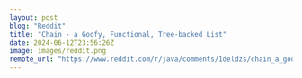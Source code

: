 ```yaml
---
layout: post
blog: "Reddit"
title: "Chain - a Goofy, Functional, Tree-backed List"
date: 2024-06-12T23:56:26Z
image: images/reddit.png
remote_url: "https://www.reddit.com/r/java/comments/1deldzs/chain_a_goofy_functional_treebacked_list/"
---
```

